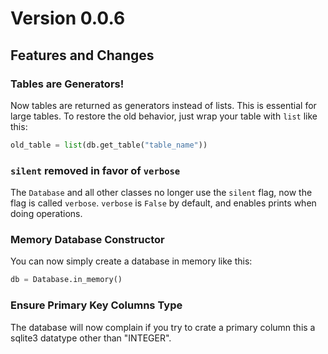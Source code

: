 # Version 0.0.6

## Features and Changes

### Tables are Generators!
Now tables are returned as generators instead of lists. This is essential for large tables. To restore the old behavior, just wrap your table with `list` like this:
```python
old_table = list(db.get_table("table_name"))
```
### `silent` removed in favor of `verbose`
The `Database` and all other classes no longer use the `silent` flag, now the flag is called `verbose`. `verbose` is `False` by default, and enables prints when doing operations.

### Memory Database Constructor
You can now simply create a database in memory like this:
```python
db = Database.in_memory()
```
### Ensure Primary Key Columns Type
The database will now complain if you try to crate a primary column this a sqlite3 datatype other than "INTEGER".
